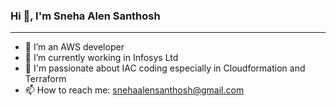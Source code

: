   ### Hi 👋, I'm Sneha Alen Santhosh 
  ------------------------------------
- 🔭 I’m an AWS developer
- 🌱 I’m currently working in Infosys Ltd
- 👯 I'm passionate about IAC coding especially in Cloudformation and Terraform
- 📫 How to reach me: snehaalensanthosh@gmail.com


